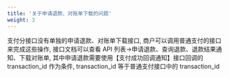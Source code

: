 ```yaml
---
title: '关于申请退款、对账单下载的问题'
weight: 3
---
```


支付分接口没有单独的申请退款、对账单下载接口, 商户可以调用普通支付的接口来完成这些操作, 接口文档可以查看 API 列表->申请退款、查询退款、退款结果通知、下载对账单, 其中申请退款需要使用【支付成功回调通知】接口回调的 transaction_id 作为条件, transaction_id 等于普通支付接口中的 transaction_id
